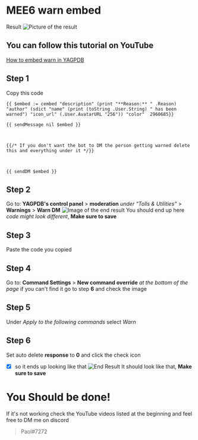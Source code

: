 # MEE6 warn embed
Result
![Picture of the result](https://i.ibb.co/0BH054d/yag-warn.png)

## You can follow this tutorial on YouTube

[How to embed warn in YAGPDB](https://youtu.be/2LxMwg7fxl8)

## Step 1
Copy this code

    {{ $embed := cembed "description" (print "**Reason:** " .Reason) "author" (sdict "name" (print (toString .User.String) " has been warned") "icon_url" (.User.AvatarURL "256")) "color"  2960685}}
    
    {{ sendMessage nil $embed }}
    
    
    
    {{/* If you don't want the bot to DM the person getting warned delete this and everything under it */}}
    
      
    
    {{ sendDM $embed }}
## Step 2
Go to: **YAGPDB's control panel** > **moderation** *under “Tolls & Utilities”* > **Warnings** > **Warn DM**
![Image of the end result](https://i.ibb.co/bFwQkQ0/Screenshot.png)
You should end up here *code might look different*, **Make sure to save**
## Step 3
Paste the code you copied
## Step 4
Go to: **Command Settings** > **New command override** *at the bottom of the page* if you can't find it go to step **6** and check the image
## Step 5
Under *Apply to the following commands* select *Warn* 
## Step 6 
Set auto delete **response** to **0** and click the check icon
 - [x] so it ends up looking like that
 ![End Result](https://i.ibb.co/8PXvfvr/Screenshot.png)
It should look like that, **Make sure to save**

# You Should be done!
If it's not working check the YouTube videos listed at the beginning and feel free to DM me on discord
> Paol#7272 
